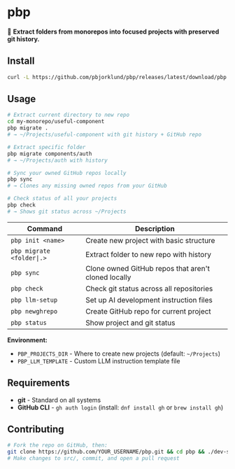 # pbp

🚀 **Extract folders from monorepos into focused projects with preserved git history.**

## Install

```bash
curl -L https://github.com/pbjorklund/pbp/releases/latest/download/pbp -o ~/.local/bin/pbp && chmod +x ~/.local/bin/pbp
```

## Usage

```bash
# Extract current directory to new repo
cd my-monorepo/useful-component  
pbp migrate .
# → ~/Projects/useful-component with git history + GitHub repo

# Extract specific folder
pbp migrate components/auth
# → ~/Projects/auth with history

# Sync your owned GitHub repos locally
pbp sync
# → Clones any missing owned repos from your GitHub

# Check status of all your projects  
pbp check
# → Shows git status across ~/Projects
```

| Command | Description |
|---------|-------------|
| `pbp init <name>` | Create new project with basic structure |
| `pbp migrate <folder\|.>` | Extract folder to new repo with history |
| `pbp sync` | Clone owned GitHub repos that aren't cloned locally |
| `pbp check` | Check git status across all repositories |
| `pbp llm-setup` | Set up AI development instruction files |
| `pbp newghrepo` | Create GitHub repo for current project |  
| `pbp status` | Show project and git status |

**Environment:**
- `PBP_PROJECTS_DIR` - Where to create new projects (default: `~/Projects`)
- `PBP_LLM_TEMPLATE` - Custom LLM instruction template file

## Requirements

- **git** - Standard on all systems  
- **GitHub CLI** - `gh auth login` (install: `dnf install gh` or `brew install gh`)

## Contributing

```bash
# Fork the repo on GitHub, then:
git clone https://github.com/YOUR_USERNAME/pbp.git && cd pbp && ./dev-setup.sh
# Make changes to src/, commit, and open a pull request
```
